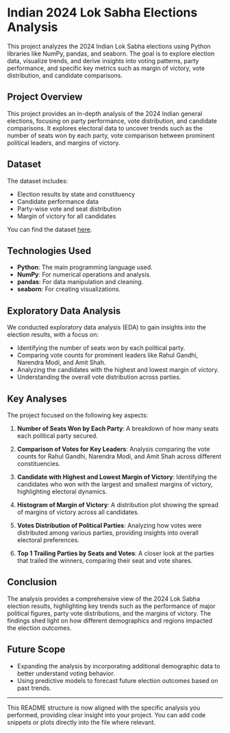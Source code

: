 

# Indian 2024 Lok Sabha Elections Analysis

This project analyzes the 2024 Indian Lok Sabha elections using Python libraries like NumPy, pandas, and seaborn. The goal is to explore election data, visualize trends, and derive insights into voting patterns, party performance, and specific key metrics such as margin of victory, vote distribution, and candidate comparisons.


## Project Overview
This project provides an in-depth analysis of the 2024 Indian general elections, focusing on party performance, vote distribution, and candidate comparisons. It explores electoral data to uncover trends such as the number of seats won by each party, vote comparison between prominent political leaders, and margins of victory.

## Dataset
The dataset includes:
- Election results by state and constituency
- Candidate performance data
- Party-wise vote and seat distribution
- Margin of victory for all candidates

You can find the dataset [here](link_to_dataset).

## Technologies Used
- **Python**: The main programming language used.
- **NumPy**: For numerical operations and analysis.
- **pandas**: For data manipulation and cleaning.
- **seaborn**: For creating visualizations.



## Exploratory Data Analysis
We conducted exploratory data analysis (EDA) to gain insights into the election results, with a focus on:
- Identifying the number of seats won by each political party.
- Comparing vote counts for prominent leaders like Rahul Gandhi, Narendra Modi, and Amit Shah.
- Analyzing the candidates with the highest and lowest margin of victory.
- Understanding the overall vote distribution across parties.

## Key Analyses
The project focused on the following key aspects:
1. **Number of Seats Won by Each Party**: A breakdown of how many seats each political party secured.
   
2. **Comparison of Votes for Key Leaders**: Analysis comparing the vote counts for Rahul Gandhi, Narendra Modi, and Amit Shah across different constituencies.

3. **Candidate with Highest and Lowest Margin of Victory**: Identifying the candidates who won with the largest and smallest margins of victory, highlighting electoral dynamics.

4. **Histogram of Margin of Victory**: A distribution plot showing the spread of margins of victory across all candidates.

5. **Votes Distribution of Political Parties**: Analyzing how votes were distributed among various parties, providing insights into overall electoral preferences.

6. **Top 1 Trailing Parties by Seats and Votes**: A closer look at the parties that trailed the winners, comparing their seat and vote shares.


## Conclusion
The analysis provides a comprehensive view of the 2024 Lok Sabha election results, highlighting key trends such as the performance of major political figures, party vote distributions, and the margins of victory. The findings shed light on how different demographics and regions impacted the election outcomes.

## Future Scope
- Expanding the analysis by incorporating additional demographic data to better understand voting behavior.
- Using predictive models to forecast future election outcomes based on past trends.



---

This README structure is now aligned with the specific analysis you performed, providing clear insight into your project. You can add code snippets or plots directly into the file where relevant.
